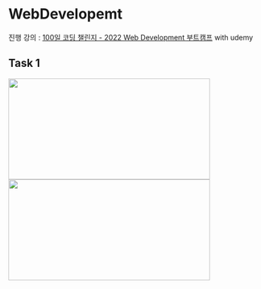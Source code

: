 # WebDevelopemt

진행 강의 : [100일 코딩 챌린지 - 2022 Web Development 부트캠프](https://www.udemy.com/course/100-2022-web-development/) with udemy


## Task 1
<span align="left"><img src="https://user-images.githubusercontent.com/98699927/202668622-1a3ee41b-946f-4f2d-a4b7-aa709fba98aa.jpg" width=400 height=200></span>
<span align="right"><img src="https://user-images.githubusercontent.com/98699927/202668635-33f0c3d7-b02a-4d1c-ba31-4452b377c5a8.jpg" width=400 height=200></span>
